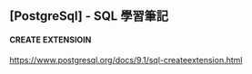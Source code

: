 ## [PostgreSql] - SQL 學習筆記





#### CREATE EXTENSIOIN

https://www.postgresql.org/docs/9.1/sql-createextension.html


